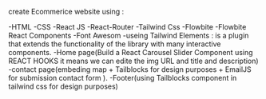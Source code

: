 create Ecommerice website
using :

-HTML
-CSS
-React JS
-React-Router
-Tailwind Css
-Flowbite
-Flowbite React Components
-Font Awesom
-useing Tailwind Elements : is a plugin that extends the functionality of the library with many interactive components.
-Home page(Build a React Carousel Slider Component using REACT HOOKS it means we can edite the img URL and title and description)
-contact page(embeding map + Tailblocks for design purposes + EmailJS for submission contact form ).
-Footer(using Tailblocks component in tailwind css for design purposes)
